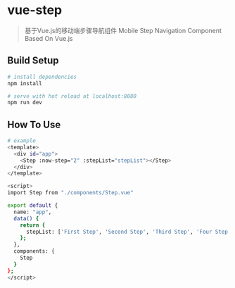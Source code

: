 # vue-step

> 基于Vue.js的移动端步骤导航组件 Mobile Step Navigation Component Based On Vue.js

## Build Setup

``` bash
# install dependencies
npm install

# serve with hot reload at localhost:8080
npm run dev
```

## How To Use
``` bash
# example
<template>
  <div id="app">
    <Step :now-step="2" :stepList="stepList"></Step>
  </div>
</template>

<script>
import Step from "./components/Step.vue"

export default {
  name: "app",
  data() {
    return {
      stepList: ['First Step', 'Second Step', 'Third Step', 'Four Step']
    };
  },
  components: {
    Step
  }
};
</script>
```